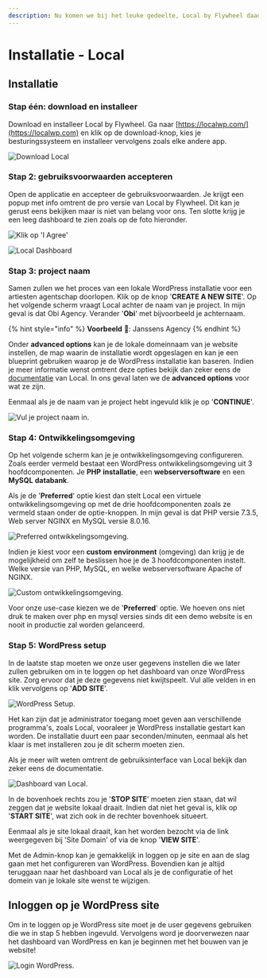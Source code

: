 ```yaml
---
description: Nu komen we bij het leuke gedeelte, Local by Flywheel daadwerkelijk gebruiken!
---
```


# Installatie - Local

## Installatie

### Stap één: download en installeer

Download en installeer Local by Flywheel. Ga naar [https://localwp.com/](https://localwp.com) en klik op de download-knop, kies je besturingssysteem en installeer vervolgens zoals elke andere app.

![Download Local ](https://firebasestorage.googleapis.com/v0/b/gitbook-x-prod.appspot.com/o/spaces%2F-McK0L74fqwFUdPmFPHF%2Fuploads%2FXTR1HMbgVzChTJmNhgUv%2Ffile.png?alt=media)

### Stap 2: gebruiksvoorwaarden accepteren

Open de applicatie en accepteer de gebruiksvoorwaarden. Je krijgt een popup met info omtrent de pro versie van Local by Flywheel. Dit kan je gerust eens bekijken maar is niet van belang voor ons. Ten slotte krijg je een leeg dashboard te zien zoals op de foto hieronder.

![Klik op 'I Agree' ](https://firebasestorage.googleapis.com/v0/b/gitbook-x-prod.appspot.com/o/spaces%2F-McK0L74fqwFUdPmFPHF%2Fuploads%2F9Isdso09cW9SyoqXrCH2%2Ffile.png?alt=media)

![Local Dashboard ](https://firebasestorage.googleapis.com/v0/b/gitbook-x-prod.appspot.com/o/spaces%2F-McK0L74fqwFUdPmFPHF%2Fuploads%2FGiT6Xquj0AdhT22Om6Rl%2Ffile.png?alt=media)

### Stap 3: project naam

Samen zullen we het proces van een lokale WordPress installatie voor een artiesten agentschap doorlopen. Klik op de knop '**CREATE A NEW SITE**'. Op het volgende scherm vraagt Local achter de naam van je project. In mijn geval is dat Obi Agency. Verander '**Obi**' met bijvoorbeeld je achternaam.

{% hint style="info" %}
**Voorbeeld** 📄: Janssens Agency
{% endhint %}

Onder **advanced options** kan je de lokale domeinnaam van je website instellen, de map waarin de installatie wordt opgeslagen en kan je een blueprint gebruiken waarop je de WordPress installatie kan baseren. Indien je meer informatie wenst omtrent deze opties bekijk dan zeker eens de [documentatie](https://localwp.com/help-docs/) van Local. In ons geval laten we de **advanced options** voor wat ze zijn.

Eenmaal als je de naam van je project hebt ingevuld klik je op '**CONTINUE**'.

![Vul je project naam in.](https://firebasestorage.googleapis.com/v0/b/gitbook-x-prod.appspot.com/o/spaces%2F-McK0L74fqwFUdPmFPHF%2Fuploads%2FE2PvlgI6f1tcHTF4FJyU%2Ffile.png?alt=media)

### Stap 4: Ontwikkelingsomgeving

Op het volgende scherm kan je je ontwikkelingsomgeving configureren. Zoals eerder vermeld bestaat een WordPress ontwikkelingsomgeving uit 3 hoofdcomponenten. Je **PHP** **installatie**, een **webserversoftware** en een **MySQL** **databank**.

Als je de '**Preferred**' optie kiest dan stelt Local een virtuele ontwikkelingsomgeving op met de drie hoofdcomponenten zoals ze vermeld staan onder de optie-knoppen. In mijn geval is dat PHP versie 7.3.5, Web server NGINX en MySQL versie 8.0.16.

![Preferred ontwikkelingsomgeving.](https://firebasestorage.googleapis.com/v0/b/gitbook-x-prod.appspot.com/o/spaces%2F-McK0L74fqwFUdPmFPHF%2Fuploads%2FZY6nUAW23ZeTP1T6RDtP%2Ffile.png?alt=media)

Indien je kiest voor een **custom** **environment** (omgeving) dan krijg je de mogelijkheid om zelf te beslissen hoe je de 3 hoofdcomponenten instelt. Welke versie van PHP, MySQL, en welke webserversoftware Apache of NGINX.

![Custom ontwikkelingsomgeving.](https://firebasestorage.googleapis.com/v0/b/gitbook-x-prod.appspot.com/o/spaces%2F-McK0L74fqwFUdPmFPHF%2Fuploads%2FmKWSznf3kbsXNMnF6Z2s%2Ffile.png?alt=media)

Voor onze use-case kiezen we de '**Preferred**' optie. We hoeven ons niet druk te maken over php en mysql versies sinds dit een demo website is en nooit in productie zal worden gelanceerd.

### Stap 5: WordPress setup

In de laatste stap moeten we onze user gegevens instellen die we later zullen gebruiken om in te loggen op het dashboard van onze WordPress site. Zorg ervoor dat je deze gegevens niet kwijtspeelt. Vul alle velden in en klik vervolgens op '**ADD SITE**'.

![WordPress Setup.](https://firebasestorage.googleapis.com/v0/b/gitbook-x-prod.appspot.com/o/spaces%2F-McK0L74fqwFUdPmFPHF%2Fuploads%2F7MECbnwn2cYWl5syFqJd%2Ffile.png?alt=media)

Het kan zijn dat je administrator toegang moet geven aan verschillende programma's, zoals Local, vooraleer je WordPress installatie gestart kan worden. De installatie duurt een paar seconden/minuten, eenmaal als het klaar is met installeren zou je dit scherm moeten zien.

Als je meer wilt weten omtrent de gebruiksinterface van Local bekijk dan zeker eens de documentatie.

![Dashboard van Local.](https://firebasestorage.googleapis.com/v0/b/gitbook-x-prod.appspot.com/o/spaces%2F-McK0L74fqwFUdPmFPHF%2Fuploads%2F972DSJKa9ZMT3MindJSB%2Ffile.png?alt=media)

In de bovenhoek rechts zou je '**STOP SITE**' moeten zien staan, dat wil zeggen dat je website lokaal draait. Indien dat niet het geval is, klik op '**START SITE**', wat zich ook in de rechter bovenhoek situeert.

Eenmaal als je site lokaal draait, kan het worden bezocht via de link weergegeven bij 'Site Domain' of via de knop '**VIEW SITE**'.

Met de Admin-knop kan je gemakkelijk in loggen op je site en aan de slag gaan met het configureren van WordPress. Bovendien kan je altijd teruggaan naar het dashboard van Local als je de configuratie of het domein van je lokale site wenst te wijzigen.

## Inloggen op je WordPress site

Om in te loggen op je WordPress site moet je de user gegevens gebruiken die we in stap 5 hebben ingevuld. Vervolgens word je doorverwezen naar het dashboard van WordPress en kan je beginnen met het bouwen van je website!

![Login WordPress.](https://firebasestorage.googleapis.com/v0/b/gitbook-x-prod.appspot.com/o/spaces%2F-McK0L74fqwFUdPmFPHF%2Fuploads%2FVsacxn81lryH9NEHvIT5%2Ffile.png?alt=media)
